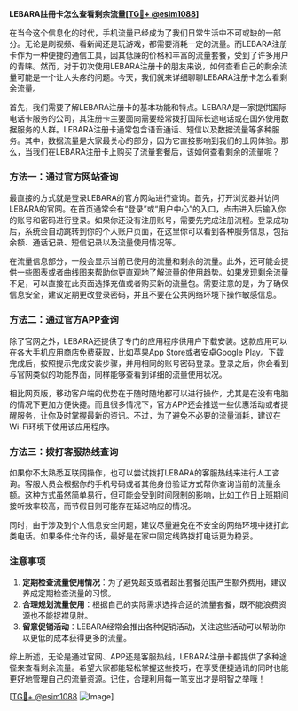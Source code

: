**LEBARA註冊卡怎么查看剩余流量[[TG💪+ @esim1088](https://t.me/s/esim1088)]**

在当今这个信息化的时代，手机流量已经成为了我们日常生活中不可或缺的一部分。无论是刷视频、看新闻还是玩游戏，都需要消耗一定的流量。而LEBARA注册卡作为一种便捷的通信工具，因其低廉的价格和丰富的流量套餐，受到了许多用户的青睐。然而，对于初次使用LEBARA注册卡的朋友来说，如何查看自己的剩余流量可能是一个让人头疼的问题。今天，我们就来详细聊聊LEBARA注册卡怎么看剩余流量。

首先，我们需要了解LEBARA注册卡的基本功能和特点。LEBARA是一家提供国际电话卡服务的公司，其注册卡主要面向需要经常拨打国际长途电话或在国外使用数据服务的人群。LEBARA注册卡通常包含语音通话、短信以及数据流量等多种服务。其中，数据流量是大家最关心的部分，因为它直接影响到我们的上网体验。那么，当我们在LEBARA注册卡上购买了流量套餐后，该如何查看剩余的流量呢？

### 方法一：通过官方网站查询

最直接的方式就是登录LEBARA的官方网站进行查询。首先，打开浏览器并访问LEBARA的官网。在首页通常会有“登录”或“用户中心”的入口，点击进入后输入你的账号和密码进行登录。如果你还没有注册账号，需要先完成注册流程。登录成功后，系统会自动跳转到你的个人账户页面，在这里你可以看到各种服务信息，包括余额、通话记录、短信记录以及流量使用情况等。

在流量信息部分，一般会显示当前已使用的流量和剩余的流量。此外，还可能会提供一些图表或者曲线图来帮助你更直观地了解流量的使用趋势。如果发现剩余流量不足，可以直接在此页面选择充值或者购买新的流量包。需要注意的是，为了确保信息安全，建议定期更改登录密码，并且不要在公共网络环境下操作敏感信息。

### 方法二：通过官方APP查询

除了官网之外，LEBARA还提供了专门的应用程序供用户下载安装。这款应用可以在各大手机应用商店免费获取，比如苹果App Store或者安卓Google Play。下载完成后，按照提示完成安装步骤，并用相同的账号密码登录。登录之后，你会看到与官网类似的功能界面，同样能够查看到详细的流量使用状况。

相比网页版，移动客户端的优势在于随时随地都可以进行操作，尤其是在没有电脑的情况下更加方便快捷。而且很多情况下，官方APP还会推送一些优惠活动或者提醒服务，让你及时掌握最新的资讯。不过，为了避免不必要的流量消耗，建议在Wi-Fi环境下使用该应用程序。

### 方法三：拨打客服热线查询

如果你不太熟悉互联网操作，也可以尝试拨打LEBARA的客服热线来进行人工咨询。客服人员会根据你的手机号码或者其他身份验证方式帮你查询当前的流量余额。这种方式虽然简单易行，但可能会受到时间限制的影响，比如工作日上班期间接听效率较高，而节假日则可能存在延迟响应的情况。

同时，由于涉及到个人信息安全问题，建议尽量避免在不安全的网络环境中拨打此类电话。如果条件允许的话，最好是在家中固定线路拨打电话更为稳妥。

### 注意事项

1. **定期检查流量使用情况**：为了避免超支或者超出套餐范围产生额外费用，建议养成定期检查流量的习惯。
2. **合理规划流量使用**：根据自己的实际需求选择合适的流量套餐，既不能浪费资源也不能捉襟见肘。
3. **留意促销活动**：LEBARA经常会推出各种促销活动，关注这些活动可以帮助你以更低的成本获得更多的流量。

综上所述，无论是通过官网、APP还是客服热线，LEBARA注册卡都提供了多种途径来查看剩余流量。希望大家都能轻松掌握这些技巧，在享受便捷通讯的同时也能更好地管理自己的流量资源。记住，合理利用每一笔支出才是明智之举哦！

[[TG💪+ @esim1088](https://t.me/s/esim1088) ![Image](https://i.postimg.cc/4NQfJmqS/Snipaste-2025-05-13-00-14-12.png)]